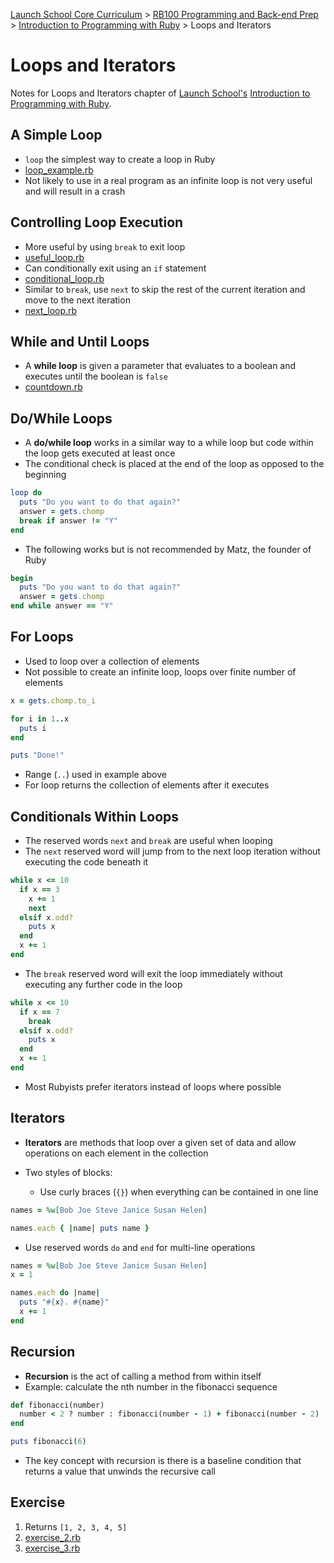 [Launch School Core Curriculum][readme] >
[RB100 Programming and Back-end Prep][rb100-notes] >
[Introduction to Programming with Ruby][ruby-intro-notes] >
Loops and Iterators

# Loops and Iterators

Notes for Loops and Iterators chapter of [Launch School's][launch-school] [Introduction to Programming with Ruby][ruby-intro-book].

## A Simple Loop

- `loop` the simplest way to create a loop in Ruby
- [loop_example.rb](loop_example.rb)
- Not likely to use in a real program as an infinite loop is not very useful and will result in a crash

## Controlling Loop Execution

- More useful by using `break` to exit loop
- [useful_loop.rb](useful_loop.rb)
- Can conditionally exit using an `if` statement
- [conditional_loop.rb](conditional_loop.rb)
- Similar to `break`, use `next` to skip the rest of the current iteration and move to the next iteration
- [next_loop.rb](next_loop.rb)

## While and Until Loops

- A **while loop** is given a parameter that evaluates to a boolean and executes until the boolean is `false`
- [countdown.rb](countdown.rb)

## Do/While Loops

- A **do/while loop** works in a similar way to a while loop but code within the loop gets executed at least once
- The conditional check is placed at the end of the loop as opposed to the beginning

```ruby
loop do
  puts "Do you want to do that again?"
  answer = gets.chomp
  break if answer != "Y"
end
```

- The following works but is not recommended by Matz, the founder of Ruby

```ruby
begin
  puts "Do you want to do that again?"
  answer = gets.chomp
end while answer == "Y"
```

## For Loops

- Used to loop over a collection of elements
- Not possible to create an infinite loop, loops over finite number of elements

```ruby
x = gets.chomp.to_i

for i in 1..x
  puts i
end

puts "Done!"
```

- Range (`..`) used in example above
- For loop returns the collection of elements after it executes

## Conditionals Within Loops

- The reserved words `next` and `break` are useful when looping
- The `next` reserved word will jump from to the next loop iteration without executing the code beneath it

```ruby
while x <= 10
  if x == 3
    x += 1
    next
  elsif x.odd?
    puts x
  end
  x += 1
end
```

- The `break` reserved word will exit the loop immediately without executing any further code in the loop

```ruby
while x <= 10
  if x == 7
    break
  elsif x.odd?
    puts x
  end
  x += 1
end
```

- Most Rubyists prefer iterators instead of loops where possible

## Iterators

- **Iterators** are methods that loop over a given set of data and allow operations on each element in the collection
- Two styles of blocks:

  - Use curly braces (`{}`) when everything can be contained in one line

```ruby
names = %w[Bob Joe Steve Janice Susan Helen]

names.each { |name| puts name }
```

- Use reserved words `do` and `end` for multi-line operations

```ruby
names = %w[Bob Joe Steve Janice Susan Helen]
x = 1

names.each do |name|
  puts "#{x}. #{name}"
  x += 1
end
```

## Recursion

- **Recursion** is the act of calling a method from within itself
- Example: calculate the nth number in the fibonacci sequence

```ruby
def fibonacci(number)
  number < 2 ? number : fibonacci(number - 1) + fibonacci(number - 2)
end

puts fibonacci(6)
```

- The key concept with recursion is there is a baseline condition that returns a value that unwinds the recursive call

## Exercise

1. Returns `[1, 2, 3, 4, 5]`
2. [exercise_2.rb](exercise_2.rb)
3. [exercise_3.rb](exercise_3.rb)

[rb100-notes]: /rb100/rb100-notes.md
[readme]: /README.md
[ruby-intro-notes]: /rb100/introduction_to_programming_with_ruby/introduction-to-programming-with-ruby-notes.md
[launch-school]: https://launchschool.com
[ruby-intro-book]: https://launchschool.com/books/ruby
